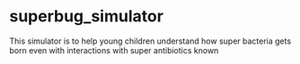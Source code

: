 # superbug_simulator
This simulator is to help young children understand how super bacteria gets born even with interactions with super antibiotics known
